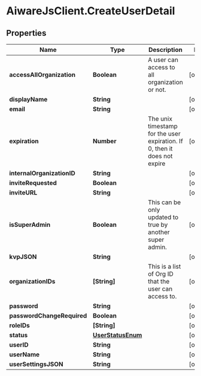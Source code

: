 # AiwareJsClient.CreateUserDetail

## Properties

Name | Type | Description | Notes
------------ | ------------- | ------------- | -------------
**accessAllOrganization** | **Boolean** | A user can access to all organization or not. | [optional] 
**displayName** | **String** |  | [optional] 
**email** | **String** |  | [optional] 
**expiration** | **Number** | The unix timestamp for the user expiration. If 0, then it does not expire | [optional] 
**internalOrganizationID** | **String** |  | [optional] 
**inviteRequested** | **Boolean** |  | [optional] 
**inviteURL** | **String** |  | [optional] 
**isSuperAdmin** | **Boolean** | This can be only updated to true by another super admin. | [optional] 
**kvpJSON** | **String** |  | [optional] 
**organizationIDs** | **[String]** | This is a list of Org ID that the user can access to. | [optional] 
**password** | **String** |  | [optional] 
**passwordChangeRequired** | **Boolean** |  | [optional] 
**roleIDs** | **[String]** |  | [optional] 
**status** | [**UserStatusEnum**](UserStatusEnum.md) |  | [optional] 
**userID** | **String** |  | [optional] 
**userName** | **String** |  | [optional] 
**userSettingsJSON** | **String** |  | [optional] 


